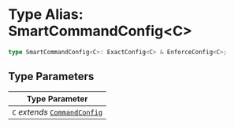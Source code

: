 # Type Alias: SmartCommandConfig\<C\>

```ts
type SmartCommandConfig<C>: ExactConfig<C> & EnforceConfig<C>;
```

## Type Parameters

| Type Parameter |
| ------ |
| `C` *extends* [`CommandConfig`](Interface.CommandConfig.md) |
